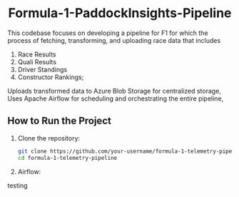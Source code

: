 <h1 align="center">Formula-1-PaddockInsights-Pipeline </h1>

This codebase focuses on developing a pipeline for F1 for which the process of fetching, transforming, and uploading race data that includes 
1. Race Results
2. Quali Results
3. Driver Standings
4. Constructor Rankings;

Uploads transformed data to Azure Blob Storage for centralized storage,
Uses Apache Airflow for scheduling and orchestrating the entire pipeline, 

## How to Run the Project
1. Clone the repository:
   ```bash
   git clone https://github.com/your-username/formula-1-telemetry-pipeline.git
   cd formula-1-telemetry-pipeline
2. Airflow:

testing 
